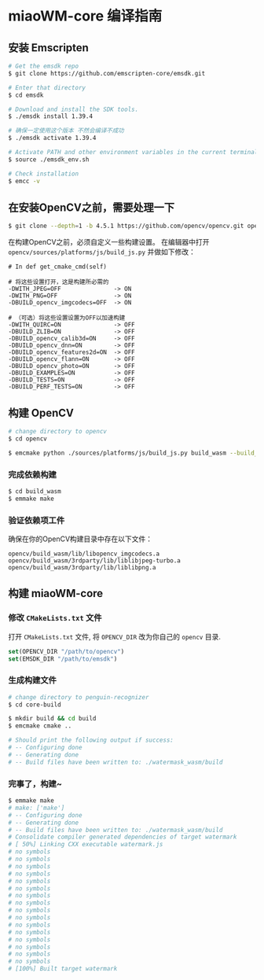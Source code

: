 
# miaoWM-core 编译指南

## 安装 Emscripten
```bash
# Get the emsdk repo
$ git clone https://github.com/emscripten-core/emsdk.git

# Enter that directory
$ cd emsdk

# Download and install the SDK tools.
$ ./emsdk install 1.39.4

# 确保一定使用这个版本 不然会编译不成功
$ ./emsdk activate 1.39.4

# Activate PATH and other environment variables in the current terminal
$ source ./emsdk_env.sh

# Check installation
$ emcc -v
```

## 在安装OpenCV之前，需要处理一下

```bash
$ git clone --depth=1 -b 4.5.1 https://github.com/opencv/opencv.git opencv/sources
```

在构建OpenCV之前，必须自定义一些构建设置。
在编辑器中打开 `opencv/sources/platforms/js/build_js.py` 并做如下修改：

```plain
# In def get_cmake_cmd(self)

# 将这些设置打开，这是构建所必需的
-DWITH_JPEG=OFF               -> ON
-DWITH_PNG=OFF                -> ON
-DBUILD_opencv_imgcodecs=OFF  -> ON

# （可选）将这些设置设置为OFF以加速构建
-DWITH_QUIRC=ON               -> OFF
-DBUILD_ZLIB=ON               -> OFF
-DBUILD_opencv_calib3d=ON     -> OFF
-DBUILD_opencv_dnn=ON         -> OFF
-DBUILD_opencv_features2d=ON  -> OFF
-DBUILD_opencv_flann=ON       -> OFF
-DBUILD_opencv_photo=ON       -> OFF
-DBUILD_EXAMPLES=ON           -> OFF
-DBUILD_TESTS=ON              -> OFF
-DBUILD_PERF_TESTS=ON         -> OFF
```

## 构建 OpenCV

```bash
# change directory to opencv
$ cd opencv

$ emcmake python ./sources/platforms/js/build_js.py build_wasm --build_wasm
```

### 完成依赖构建

```bash
$ cd build_wasm
$ emmake make
```

### 验证依赖项工件

确保在你的OpenCV构建目录中存在以下文件：

`opencv/build_wasm/lib/libopencv_imgcodecs.a`  
`opencv/build_wasm/3rdparty/lib/liblibjpeg-turbo.a`  
`opencv/build_wasm/3rdparty/lib/liblibpng.a`

## 构建 miaoWM-core

### 修改 `CMakeLists.txt` 文件


打开 `CMakeLists.txt` 文件, 将 `OPENCV_DIR` 改为你自己的 `opencv` 目录.

```cmake
set(OPENCV_DIR "/path/to/opencv")
set(EMSDK_DIR "/path/to/emsdk")
```

### 生成构建文件

```bash
# change directory to penguin-recognizer
$ cd core-build

$ mkdir build && cd build
$ emcmake cmake ..

# Should print the following output if success:
# -- Configuring done
# -- Generating done
# -- Build files have been written to: ./watermask_wasm/build
```

### 完事了，构建~

```bash
$ emmake make
# make: ['make']
# -- Configuring done
# -- Generating done
# -- Build files have been written to: ./watermask_wasm/build
# Consolidate compiler generated dependencies of target watermark
# [ 50%] Linking CXX executable watermark.js
# no symbols
# no symbols
# no symbols
# no symbols
# no symbols
# no symbols
# no symbols
# no symbols
# no symbols
# no symbols
# no symbols
# no symbols
# no symbols
# no symbols
# no symbols
# no symbols
# [100%] Built target watermark
```
